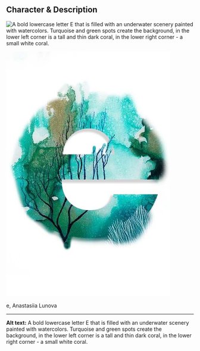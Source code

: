 ## Character & Description

![A bold lowercase letter E that is filled with an underwater scenery painted with watercolors. Turquoise and green spots create the background, in the lower left corner is a tall and thin dark coral, in the lower right corner - a small white coral.](char.jpg)

![A bold lowercase letter E that is filled with an underwater scenery painted with watercolors. Turquoise and green spots create the background, in the lower left corner is a tall and thin dark coral, in the lower right corner - a small white coral.](char_e.jpg)

e, Anastasiia Lunova

- - -
**Alt text:** A bold lowercase letter E that is filled with an underwater scenery painted with watercolors. Turquoise and green spots create the background, in the lower left corner is a tall and thin dark coral, in the lower right corner - a small white coral.
